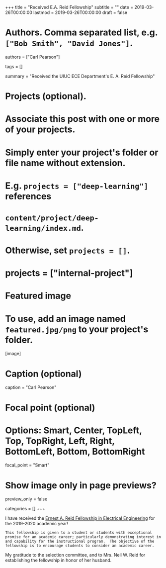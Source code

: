 
+++
title = "Received E.A. Reid Fellowship"
subtitle = ""
date = 2019-03-26T00:00:00
lastmod = 2019-03-26T00:00:00
draft = false

# Authors. Comma separated list, e.g. `["Bob Smith", "David Jones"]`.
authors = ["Carl Pearson"]

tags = []

summary = "Received the UIUC ECE Department's E. A. Reid Fellowship"

# Projects (optional).
#   Associate this post with one or more of your projects.
#   Simply enter your project's folder or file name without extension.
#   E.g. `projects = ["deep-learning"]` references 
#   `content/project/deep-learning/index.md`.
#   Otherwise, set `projects = []`.
# projects = ["internal-project"]

# Featured image
# To use, add an image named `featured.jpg/png` to your project's folder. 
[image]
  # Caption (optional)
  caption = "Carl Pearson"

  # Focal point (optional)
  # Options: Smart, Center, TopLeft, Top, TopRight, Left, Right, BottomLeft, Bottom, BottomRight
  focal_point = "Smart"

  # Show image only in page previews?
  preview_only = false


categories = []
+++

I have received the [Ernest A. Reid Fellowship in Electrical Engineering](https://ece.illinois.edu/academics/grad/fellowships/reid) for the 2019-2020 academic year!

    This fellowship is given to a student or students with exceptional promise for an academic career; particularly demonstrating interest in and capability for the instructional program.  The objective of the fellowship is to encourage students to consider an academic career.

My gratitude to the selection committee, and to Mrs. Nell W. Reid for establishing the fellowship in honor of her husband.